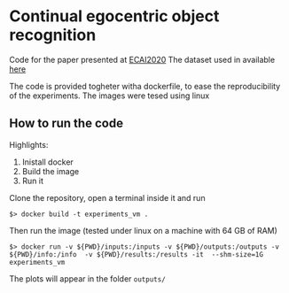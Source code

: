 Continual egocentric object recognition
==============

Code for the paper presented at [ECAI2020](https://arxiv.org/pdf/1912.05029.pdf)
The dataset used in available [here](https://ndownloader.figshare.com/files/17435471)

The code is provided togheter witha dockerfile, to ease the reproducibility of 
the experiments. The images were tesed using linux

How to run the code
------------

Highlights:

 1. Inistall docker
 2. Build the image
 3. Run it 



Clone the repository, open a terminal inside it and run

    $> docker build -t experiments_vm .
    
Then run the image (tested under linux on a machine with  64 GB of RAM)

    $> docker run -v ${PWD}/inputs:/inputs -v ${PWD}/outputs:/outputs -v ${PWD}/info:/info  -v ${PWD}/results:/results -it  --shm-size=1G experiments_vm

The plots will appear in the folder `outputs/`

